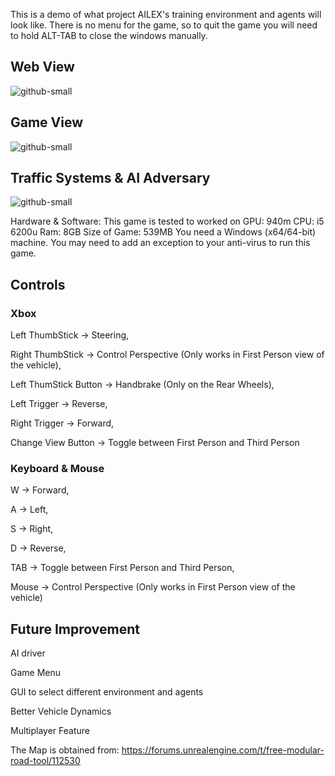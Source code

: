 This is a demo of what project AILEX's training environment and agents will look like. 
There is no menu for the game, so to quit the game you will need to hold ALT-TAB to close
the windows manually.

## Web View
![github-small](https://github.com/YEOWEIHNGWHYELAB/AILEX/blob/main/Website.png)

## Game View
![github-small](https://github.com/YEOWEIHNGWHYELAB/AILEX/blob/main/Start.png?raw=true)

## Traffic Systems & AI Adversary
![github-small](https://github.com/YEOWEIHNGWHYELAB/AILEX/blob/main/TrafficLights.png)

Hardware & Software:
This game is tested to worked on
GPU: 940m CPU: i5 6200u Ram: 8GB 
Size of Game: 539MB
You need a Windows (x64/64-bit) machine.
You may need to add an exception to your anti-virus to run this game. 


## Controls
### Xbox
Left ThumbStick -> Steering,

Right ThumbStick -> Control Perspective (Only works in First Person view of the vehicle),

Left ThumStick Button -> Handbrake (Only on the Rear Wheels),

Left Trigger -> Reverse,

Right Trigger -> Forward,

Change View Button -> Toggle between First Person and Third Person

### Keyboard & Mouse
W -> Forward,

A -> Left,

S -> Right,

D -> Reverse,

TAB -> Toggle between First Person and Third Person,

Mouse -> Control Perspective (Only works in First Person view of the vehicle)


## Future Improvement
AI driver

Game Menu

GUI to select different environment and agents

Better Vehicle Dynamics

Multiplayer Feature


The Map is obtained from: https://forums.unrealengine.com/t/free-modular-road-tool/112530


